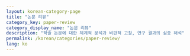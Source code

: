 ```yaml
---
layout: korean-category-page
title: "논문 리뷰"
category_key: paper-review
category_display_name: "논문 리뷰"
description: "학술 논문에 대한 체계적 분석과 비판적 고찰, 연구 결과의 심층 해석"
permalink: /korean/categories/paper-review/
lang: ko
---
```


<!-- 카테고리 페이지 콘텐츠는 레이아웃에서 자동 생성됩니다 -->